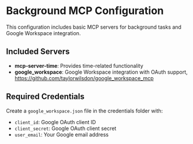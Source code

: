 # Background MCP Configuration

This configuration includes basic MCP servers for background tasks and Google
Workspace integration.

## Included Servers

- **mcp-server-time**: Provides time-related functionality
- **google_workspace**: Google Workspace integration with OAuth support,
  https://github.com/taylorwilsdon/google_workspace_mcp

## Required Credentials

Create a `google_workspace.json` file in the credentials folder with:

- `client_id`: Google OAuth client ID
- `client_secret`: Google OAuth client secret
- `user_email`: Your Google email address
